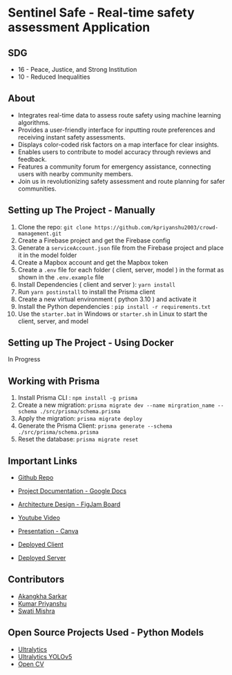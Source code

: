 # Sentinel Safe - Real-time safety assessment Application

## SDG

- 16 - Peace, Justice, and Strong Institution
- 10 - Reduced Inequalities

## About

- Integrates real-time data to assess route safety using machine learning algorithms.
- Provides a user-friendly interface for inputting route preferences and receiving instant safety assessments.
- Displays color-coded risk factors on a map interface for clear insights.
- Enables users to contribute to model accuracy through reviews and feedback.
- Features a community forum for emergency assistance, connecting users with nearby community members.
- Join us in revolutionizing safety assessment and route planning for safer communities.

## Setting up The Project - Manually

1. Clone the repo: `git clone https://github.com/kpriyanshu2003/crowd-management.git`
2. Create a Firebase project and get the Firebase config
3. Generate a `serviceAccount.json` file from the Firebase project and place it in the model folder
4. Create a Mapbox account and get the Mapbox token
5. Create a `.env` file for each folder ( client, server, model ) in the format as shown in the `.env.example` file
6. Install Dependencies ( client and server ): `yarn install`
7. Run `yarn postinstall` to install the Prisma client
8. Create a new virtual environment ( python 3.10 ) and activate it
9. Install the Python dependencies : `pip install -r requirements.txt`
10. Use the `starter.bat` in Windows or `starter.sh` in Linux to start the client, server, and model

## Setting up The Project - Using Docker

In Progress

## Working with Prisma

1. Install Prisma CLI : `npm install -g prisma`
2. Create a new migration: `prisma migrate dev --name mirgration_name --schema ./src/prisma/schema.prisma`
3. Apply the migration: `prisma migrate deploy`
4. Generate the Prisma Client: `prisma generate --schema ./src/prisma/schema.prisma`
5. Reset the database: `prisma migrate reset`

## Important Links

- [Github Repo](https://github.com/kpriyanshu2003/sentinel-safe)
- [Project Documentation - Google Docs](https://docs.google.com/document/d/1M7hBQe6ZlM93tzn4Zx94W_Uv-G94pq3cpE2SbLXcWdE/edit?usp=sharing)
- [Architecture Design - FigJam Board](https://www.figma.com/file/uow36SSsMLHZKVcZtEHEvv/Sentinal-Safe---Architecture-and-UserFlow?type=whiteboard&node-id=0-1&t=QnY1lzG6fu24MZrB-0)
- [Youtube Video](https://youtu.be/CIJmzuCRWDg)
- [Presentation - Canva](https://www.canva.com/design/DAF9u4fUdrk/KoJrNl-asDcLF90t449PbA/edit?utm_content=DAF9u4fUdrk&utm_campaign=designshare&utm_medium=link2&utm_source=sharebutton)

- [Deployed Client](https://sentinel-safe.vercel.app/)
- [Deployed Server](https://sentinel-safe-backend.vercel.com/)

<!-- - [Docker Image - Client](https://hub.docker.com/r/kpriyanshu2003/sentinel-safe-client) -->
<!-- - [Docker Image - Server](https://hub.docker.com/r/kpriyanshu2003/sentinel-safe-server) -->
<!-- - [Docker Image - Model](https://hub.docker.com/r/kpriyanshu2003/sentinel-safe-model) -->

## Contributors

- [Akangkha Sarkar](https://github.com/Akangkha)
- [Kumar Priyanshu](https://github.com/kpriyanshu2003)
- [Swati Mishra](https://github.com/swatimishra02)


## Open Source Projects Used - Python Models

- [Ultralytics](https://github.com/ultralytics/ultralytics)
- [Ultralytics YOLOv5](https://github.com/ultralytics/yolov5)
- [Open CV](https://github.com/opencv/opencv)
